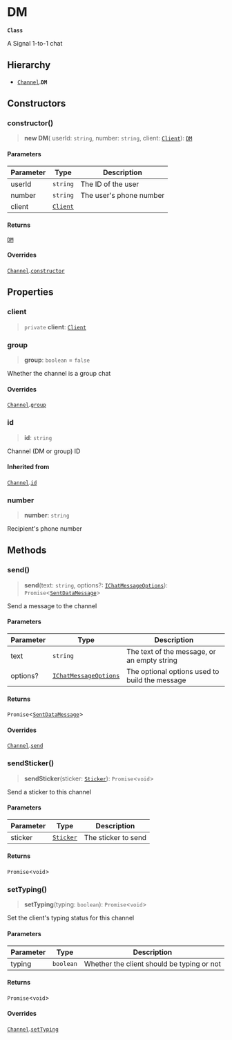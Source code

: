 # DM

**`Class`**

A Signal 1-to-1 chat

## Hierarchy

* [`Channel`](class.channel.md).**`DM`**

## Constructors

### constructor()

> **new DM**( userId: `string`, number: `string`, client: [`Client`](class.client.md)): [`DM`](class.dm.md)

#### Parameters

| Parameter | Type                        | Description             |
| --------- | --------------------------- | ----------------------- |
| userId    | `string`                    | The ID of the user      |
| number    | `string`                    | The user's phone number |
| client    | [`Client`](class.client.md) |                         |

#### Returns

[`DM`](class.dm.md)

#### Overrides

[`Channel`](class.channel.md).[`constructor`](class.channel.md#constructor)

## Properties

### client

> `private` **client**: [`Client`](class.client.md)

### group

> **group**: `boolean` = `false`

Whether the channel is a group chat

#### Overrides

[`Channel`](class.channel.md).[`group`](class.channel.md#group)

### id

> **id**: `string`

Channel (DM or group) ID

#### Inherited from

[`Channel`](class.channel.md).[`id`](class.channel.md#id)

### number

> **number**: `string`

Recipient's phone number

## Methods

### send()

> **send**(text: `string`, options?: [`IChatMessageOptions`](https://github.com/RaindropsSys/signal.js-docs/blob/mane/reference/interfaces/interface.IChatMessageOptions.md)): `Promise`<[`SentDataMessage`](class.sentdatamessage.md)>

Send a message to the channel

#### Parameters

| Parameter | Type                                                                                                                                    | Description                                    |
| --------- | --------------------------------------------------------------------------------------------------------------------------------------- | ---------------------------------------------- |
| text      | `string`                                                                                                                                | The text of the message, or an empty string    |
| options?  | [`IChatMessageOptions`](https://github.com/RaindropsSys/signal.js-docs/blob/mane/reference/interfaces/interface.IChatMessageOptions.md) | The optional options used to build the message |

#### Returns

`Promise`<[`SentDataMessage`](class.sentdatamessage.md)>

#### Overrides

[`Channel`](class.channel.md).[`send`](class.channel.md#send)

### sendSticker()

> **sendSticker**(sticker: [`Sticker`](class.sticker.md)): `Promise`<`void`>

Send a sticker to this channel

#### Parameters

| Parameter | Type                          | Description         |
| --------- | ----------------------------- | ------------------- |
| sticker   | [`Sticker`](class.sticker.md) | The sticker to send |

#### Returns

`Promise`<`void`>

### setTyping()

> **setTyping**(typing: `boolean`): `Promise`<`void`>

Set the client's typing status for this channel

#### Parameters

| Parameter | Type      | Description                                |
| --------- | --------- | ------------------------------------------ |
| typing    | `boolean` | Whether the client should be typing or not |

#### Returns

`Promise`<`void`>

#### Overrides

[`Channel`](class.channel.md).[`setTyping`](class.channel.md#settyping)
